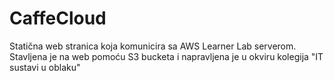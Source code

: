 # CaffeCloud
Statična web stranica koja komunicira sa AWS Learner Lab serverom. Stavljena je na web pomoću S3 bucketa i napravljena je u okviru kolegija "IT sustavi u oblaku"
